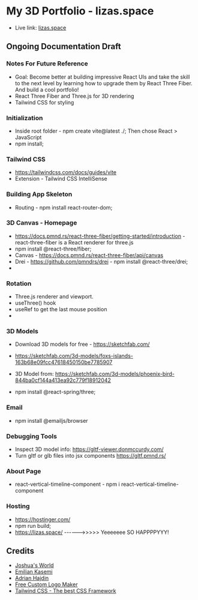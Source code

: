# My 3D Portfolio - lizas.space  

- Live link: [lizas.space](https://lizas.space/)
## Ongoing Documentation Draft

### Notes For Future Reference

- Goal: Become better at building impressive React UIs and take the skill to the next level by learning how to upgrade them by React Three Fiber. And build a cool portfolio!
- React Three Fiber and Three.js for 3D rendering
- Tailwind CSS for styling

### Initialization

- Inside root folder - npm create vite@latest ./; Then chose React > JavaScript
- npm install;

### Tailwind CSS

- https://tailwindcss.com/docs/guides/vite
- Extension - Tailwind CSS IntelliSense

### Building App Skeleton
- Routing - npm install react-router-dom;

### 3D Canvas - Homepage

- https://docs.pmnd.rs/react-three-fiber/getting-started/introduction - react-three-fiber is a React renderer for three.js
- npm install @react-three/fiber;
- Canvas - https://docs.pmnd.rs/react-three-fiber/api/canvas
- Drei - https://github.com/pmndrs/drei - npm install @react-three/drei;
-
### Rotation 

- Three.js renderer and viewport.
- useThree() hook
- useRef to get the last mouse position
- 

### 3D Models

- Download 3D models for free - https://sketchfab.com/
- https://sketchfab.com/3d-models/foxs-islands-163b68e09fcc47618450150be7785907
- 3D Model from: https://sketchfab.com/3d-models/phoenix-bird-844ba0cf144a413ea92c779f18912042

- npm install @react-spring/three;

### Email

- npm install @emailjs/browser

### Debugging Tools

- Inspect 3D model info: https://gltf-viewer.donmccurdy.com/ 
- Turn gltf or glb files into jsx components https://gltf.pmnd.rs/

### About Page

- react-vertical-timeline-component - npm i react-vertical-timeline-component

### Hosting 

- https://hostinger.com/
- npm run build;
- https://lizas.space/ ------>>>>> Yeeeeeee SO HAPPPPYYY! 

## Credits

- [Joshua's World](https://www.joshuas.world/)
- [Emilian Kasemi](https://www.youtube.com/watch?v=mJRuHhKJ2cs&t=8s&ab_channel=EmilianKasemi)
- [Adrian Hajdin](https://www.youtube.com/watch?v=FkowOdMjvYo&list=PL6QREj8te1P7rEwj_IzsoLzQ-FBbZ6lqP&ab_channel=JavaScriptMastery)
- [Free Custom Logo Maker](https://logo.com/)
- [Tailwind CSS - The best CSS Framework](https://tailwindcss.com/)
